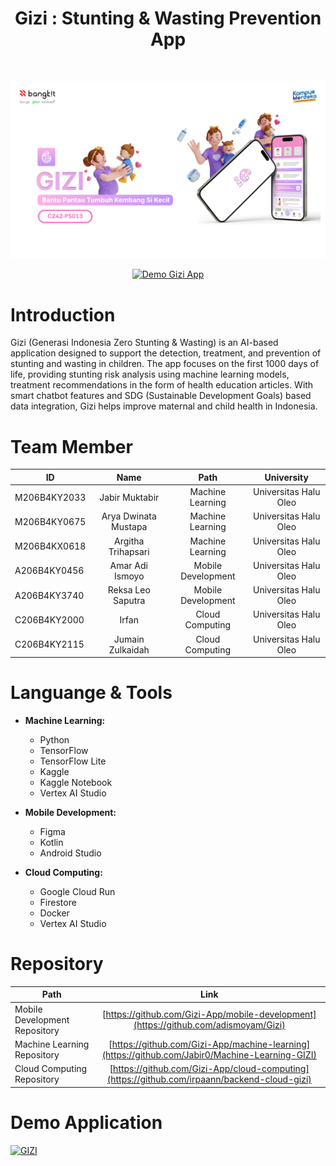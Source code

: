 <h1 align="center"> Gizi : Stunting & Wasting Prevention App </h1> <br>
<p align="center">
  <a>
    <img alt="Gizi" title="Gizi" src="Cover GIZI.png">
  </a>
</p>

<p align="center">
  <a href="https://youtu.be/OOYlWF6V8t8?si=C3y7p_ZF3V6RekH-">
    <img src="https://img.youtube.com/vi/OOYlWF6V8t8/0.jpg" alt="Demo Gizi App" title="Demo Gizi App" width="1000">
  </a>
</p>

# Introduction

Gizi (Generasi Indonesia Zero Stunting & Wasting) is an AI-based application designed to support the detection, treatment, and prevention of stunting and wasting in children. The app focuses on the first 1000 days of life, providing stunting risk analysis using machine learning models, treatment recommendations in the form of health education articles. With smart chatbot features and SDG (Sustainable Development Goals) based data integration, Gizi helps improve maternal and child health in Indonesia.

# Team Member

| ID | Name | Path | University |
| ----------- | :---------: | :----------: | :----------: |
| M206B4KY2033 | Jabir Muktabir | Machine Learning | Universitas Halu Oleo |
| M206B4KY0675 | Arya Dwinata Mustapa | Machine Learning | Universitas Halu Oleo |
| M206B4KX0618 | Argitha Trihapsari | Machine Learning | Universitas Halu Oleo |
| A206B4KY0456 | Amar Adi Ismoyo | Mobile Development | Universitas Halu Oleo |
| A206B4KY3740 | Reksa Leo Saputra | Mobile Development | Universitas Halu Oleo |
| C206B4KY2000 | Irfan | Cloud Computing | Universitas Halu Oleo |
| C206B4KY2115 | Jumain Zulkaidah | Cloud Computing | Universitas Halu Oleo |

# Languange & Tools

- **Machine Learning:**
  - Python
  - TensorFlow
  - TensorFlow Lite
  - Kaggle
  - Kaggle Notebook
  - Vertex AI Studio

- **Mobile Development:**
  - Figma
  - Kotlin
  - Android Studio

- **Cloud Computing:**
  - Google Cloud Run
  - Firestore
  - Docker
  - Vertex AI Studio
 
# Repository

| Path | Link |
| ----------- | :---------: |
| Mobile Development Repository | [https://github.com/Gizi-App/mobile-development](https://github.com/adismoyam/Gizi) |
| Machine Learning Repository | [https://github.com/Gizi-App/machine-learning](https://github.com/Jabir0/Machine-Learning-GIZI) |
| Cloud Computing Repository | [https://github.com/Gizi-App/cloud-computing](https://github.com/irpaann/backend-cloud-gizi) |

# Demo Application

[![GIZI](https://img.shields.io/badge/GIZI-Download%20APK-black.svg?style=for-the-badge&logo=android&logoColor=green)](link)